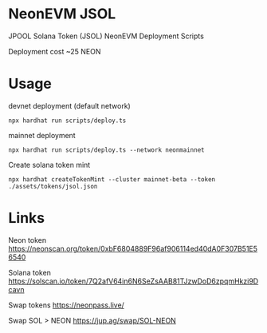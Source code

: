# NeonEVM JSOL

JPOOL Solana Token (JSOL) NeonEVM Deployment Scripts

Deployment cost ~25 NEON

# Usage

devnet deployment (default network)
```shell
npx hardhat run scripts/deploy.ts
```

mainnet deployment
```shell
npx hardhat run scripts/deploy.ts --network neonmainnet
```

Create solana token mint
```shell
npx hardhat createTokenMint --cluster mainnet-beta --token ./assets/tokens/jsol.json
```

# Links

Neon token
https://neonscan.org/token/0xbF6804889F96af906114ed40dA0F307B51E56540

Solana token
https://solscan.io/token/7Q2afV64in6N6SeZsAAB81TJzwDoD6zpqmHkzi9Dcavn

Swap tokens
https://neonpass.live/

Swap SOL > NEON
https://jup.ag/swap/SOL-NEON